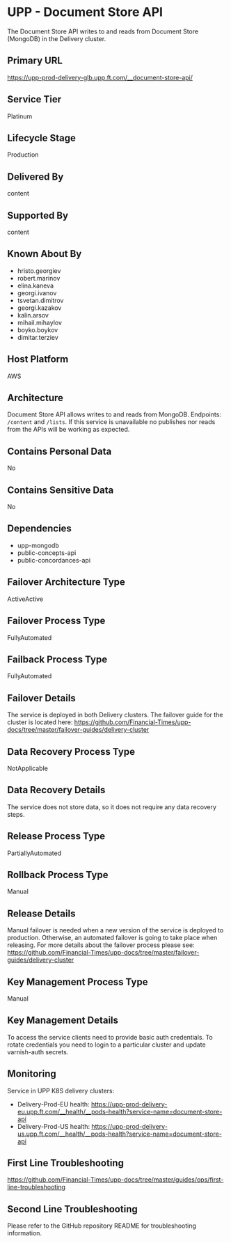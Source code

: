 # UPP - Document Store API

The Document Store API writes to and reads from Document Store (MongoDB) in the Delivery cluster.

## Primary URL

https://upp-prod-delivery-glb.upp.ft.com/__document-store-api/

## Service Tier

Platinum

## Lifecycle Stage

Production

## Delivered By

content

## Supported By

content

## Known About By

- hristo.georgiev
- robert.marinov
- elina.kaneva
- georgi.ivanov
- tsvetan.dimitrov
- georgi.kazakov
- kalin.arsov
- mihail.mihaylov
- boyko.boykov
- dimitar.terziev

## Host Platform

AWS

## Architecture

Document Store API allows writes to and reads from MongoDB. Endpoints: `/content` and `/lists`. If this service is unavailable no publishes nor reads from the APIs will be working as expected.

## Contains Personal Data

No

## Contains Sensitive Data

No

## Dependencies

- upp-mongodb
- public-concepts-api
- public-concordances-api

## Failover Architecture Type

ActiveActive

## Failover Process Type

FullyAutomated

## Failback Process Type

FullyAutomated

## Failover Details

The service is deployed in both Delivery clusters. The failover guide for the cluster is located here:
https://github.com/Financial-Times/upp-docs/tree/master/failover-guides/delivery-cluster

## Data Recovery Process Type

NotApplicable

## Data Recovery Details

The service does not store data, so it does not require any data recovery steps.

## Release Process Type

PartiallyAutomated

## Rollback Process Type

Manual

## Release Details

Manual failover is needed when a new version of the service is deployed to production. Otherwise, an automated failover is going to take place when releasing.
For more details about the failover process please see: https://github.com/Financial-Times/upp-docs/tree/master/failover-guides/delivery-cluster

## Key Management Process Type

Manual

## Key Management Details

To access the service clients need to provide basic auth credentials.
To rotate credentials you need to login to a particular cluster and update varnish-auth secrets.

## Monitoring

Service in UPP K8S delivery clusters:
- Delivery-Prod-EU health: https://upp-prod-delivery-eu.upp.ft.com/__health/__pods-health?service-name=document-store-api
- Delivery-Prod-US health: https://upp-prod-delivery-us.upp.ft.com/__health/__pods-health?service-name=document-store-api

## First Line Troubleshooting

https://github.com/Financial-Times/upp-docs/tree/master/guides/ops/first-line-troubleshooting

## Second Line Troubleshooting

Please refer to the GitHub repository README for troubleshooting information.
